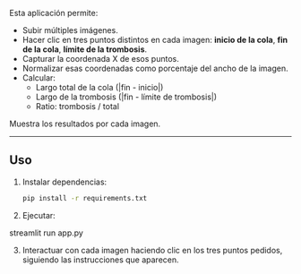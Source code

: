 Esta aplicación permite:

- Subir múltiples imágenes.
- Hacer clic en tres puntos distintos en cada imagen: **inicio de la cola**, **fin de la cola**, **límite de la trombosis**.
- Capturar la coordenada X de esos puntos.
- Normalizar esas coordenadas como porcentaje del ancho de la imagen.
- Calcular:
  - Largo total de la cola (|fin - inicio|)
  - Largo de la trombosis (|fin - límite de trombosis|)
  - Ratio: trombosis / total

Muestra los resultados por cada imagen.

---

## Uso

1. Instalar dependencias:

   ```bash
   pip install -r requirements.txt

2. Ejecutar:

streamlit run app.py

3. Interactuar con cada imagen haciendo clic en los tres puntos pedidos, siguiendo las instrucciones que aparecen.
